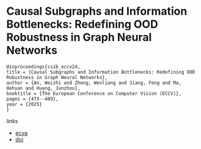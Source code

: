 # Causal Subgraphs and Information Bottlenecks: Redefining OOD Robustness in Graph Neural Networks

```
@inproceedings{csib_eccv24,
title = {Causal Subgraphs and Information Bottlenecks: Redefining OOD Robustness in Graph Neural Networks},
author = {An, Weizhi and Zhong, Wenliang and Jiang, Feng and Ma, Hehuan and Huang, Junzhou},
booktitle = {The European Conference on Computer Vision (ECCV)},
pages = {473--489},
year = {2025}
}
```

links
- [ecva](https://www.ecva.net/papers/eccv_2024/papers_ECCV/html/12325_ECCV_2024_paper.php)
- [doi](https://link.springer.com/chapter/10.1007/978-3-031-73223-2_26)
